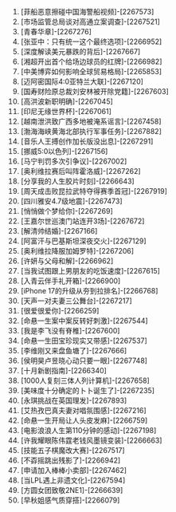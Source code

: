 
1. [菲船恶意擦碰中国海警船视频]-[2267573]
1. [市场监管总局谈对高通立案调查]-[2267521]
1. [青春华章]-[2267276]
1. [张亚中：只有统一这个最终选项]-[2266952]
1. [深度解读美元暴跌的背后]-[2267667]
1. [湘超开出首个给场边球员的红牌]-[2266982]
1. [中美博弈如何影响全球贸易格局]-[2265853]
1. [迈阿密国际4:0亚特兰大联]-[2267120]
1. [国寿财险原总裁刘安林被开除党籍]-[2267603]
1. [高洪波新职明确]-[2267045]
1. [印尼无缘世界杯]-[2267061]
1. [越南泄洪致广西多地被淹系谣言]-[2267458]
1. [渤海海峡黄海北部执行军事任务]-[2267882]
1. [音乐人王搏创作加长版没出息]-[2267291]
1. [挪威5:0以色列]-[2267156]
1. [马宁判罚多次引争议]-[2267002]
1. [奥利维拉赛后叫阵霍洛威]-[2267262]
1. [分享我的人生胶片时刻]-[2266643]
1. [周天成击败昆拉武特夺得赛季首冠]-[2267919]
1. [四川雅安4.7级地震]-[2267473]
1. [悄悄做个梦给你]-[2267269]
1. [王嘉尔世巡澳门站连开3场]-[2267672]
1. [解清帅结婚]-[2267166]
1. [阿富汗与巴基斯坦深夜交火]-[2267129]
1. [奥利维拉降服加姆罗特]-[2267206]
1. [许妍与父母和解]-[2266962]
1. [当我试图跟上男朋友的吃饭速度]-[2267615]
1. [入青云伴手礼开箱]-[2266900]
1. [iPhone 17的升级从夯到拉排名]-[2266768]
1. [天声一对夫妻三公舞台]-[2267217]
1. [很爱很爱你]-[2266259]
1. [命悬一生案中案反转好刺激]-[2267544]
1. [我是李飞没有脊椎]-[2267600]
1. [命悬一生田宝珍现实又带感]-[2267537]
1. [李维刚又来盘鱼塘了]-[2267666]
1. [侯明昊卢昱晓心动只要一眼]-[2267748]
1. [十月新剧指南]-[2266340]
1. [1000人复刻三体人列计算机]-[2267658]
1. [美味度十分确定的卜卜诞生了]-[2267235]
1. [永琪挑战在英国理发]-[2267893]
1. [艾热孜巴真夫妻对唱氛围感]-[2267216]
1. [命悬一生开局让人头皮发麻]-[2266759]
1. [电影浪浪人生第110分钟的感动]-[2267198]
1. [许我耀眼陈伟霆老钱风墨镜变装]-[2266663]
1. [技能五子棋魔改大赛]-[2267517]
1. [不孬摇跳出残影了]-[2266942]
1. [申请加入棒棒小卖部]-[2267462]
1. [当LPL遇上非遗文化]-[2267594]
1. [方圆女团致敬2NE1]-[2266639]
1. [早秋姐感气质穿搭]-[2266079]
